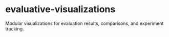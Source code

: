 # evaluative-visualizations
Modular visualizations for evaluation results, comparisons, and experiment tracking.
